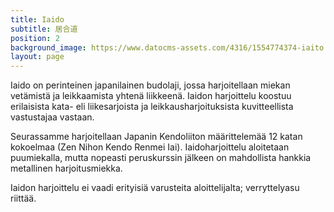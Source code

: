 ```yaml
---
title: Iaido
subtitle: 居合道
position: 2
background_image: https://www.datocms-assets.com/4316/1554774374-iaito.jpg?auto=compress
layout: page
---
```


Iaido on perinteinen japanilainen budolaji, jossa harjoitellaan miekan vetämistä ja leikkaamista yhtenä liikkeenä. Iaidon harjoittelu koostuu erilaisista kata- eli liikesarjoista ja leikkausharjoituksista kuvitteellista vastustajaa vastaan.

Seurassamme harjoitellaan Japanin Kendoliiton määrittelemää 12 katan kokoelmaa (Zen Nihon Kendo Renmei Iai). Iaidoharjoittelu aloitetaan puumiekalla, mutta nopeasti peruskurssin jälkeen on mahdollista hankkia metallinen harjoitusmiekka.

Iaidon harjoittelu ei vaadi erityisiä varusteita aloittelijalta; verryttelyasu riittää.
